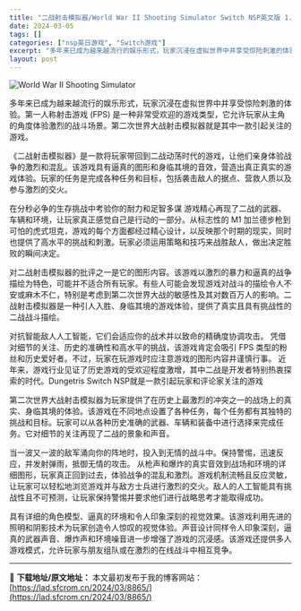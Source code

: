 ```yaml
---
title: "二战射击模拟器/World War II Shooting Simulator Switch NSP英文版 1.8G"
date: 2024-03-05
tags: []
categories: ["nsp英日游戏", "Switch游戏"]
excerpt: "多年来已成为越来越流行的娱乐形式，玩家沉浸在虚拟世界中并享受惊险刺激的体验。第一人称射击游戏 (FPS) 是一种非常受欢迎的游戏类型，它允许玩家从主角的角度体验激烈的战斗场景。第二次世界大战射击模拟器就是其中一款引起关注的游戏。 《二战射击模拟器》是一款将玩家带回到二战动荡时代的游戏，让他们亲身体验&hellip;"
layout: post
---
```


<img class="aligncenter" src="https://assets.nintendo.com/image/upload/f_auto/q_auto/dpr_1.25/c_scale,w_600/ncom/software/switch/70010000077604/e294781029fd81b272b6dd18a39322f97f51c03ba9686b2f159bd1335c05d121" alt="World War II Shooting Simulator" />

<span>多年来已成为越来越流行的娱乐形式，玩家沉浸在虚拟世界中并享受惊险刺激的体验。</span><span>第一人称射击游戏 (FPS) 是一种非常受欢迎的游戏类型，它允许玩家从主角的角度体验激烈的战斗场景。</span><span>第二次世界大战射击模拟器就是其中一款引起关注的游戏。</span>

《二战射击模拟器》是一款将玩家带回到二战动荡时代的游戏，让他们亲身体验战争的激烈和混乱。该游戏具有逼真的图形和身临其境的音效，营造出真正真实的游戏体验。玩家的任务是完成各种任务和目标，包括袭击敌人的据点、营救人质以及参与激烈的交火。

在分秒必争的生存挑战中考验你的耐力和足智多谋
游戏精心再现了二战的武器、车辆和环境，让玩家真正感觉自己是行动的一部分。从标志性的 M1 加兰德步枪到可怕的虎式坦克，游戏的每个方面都经过精心设计，以反映那个时期的现实，同时也提供了高水平的挑战和刺激。玩家必须运用策略和技巧来战胜敌人，做出决定胜败的瞬间决定。

对二战射击模拟器的批评之一是它的图形内容。该游戏以激烈的暴力和逼真的战争描绘为特色，可能并不适合所有玩家。有些人可能会发现游戏对战斗的描绘令人不安或麻木不仁，特别是考虑到第二次世界大战的敏感性及其对数百万人的影响。二战射击模拟器是一种引人入胜、身临其境的游戏体验，提供了真实且具有挑战性的二战战斗描绘。

对抗智能敌人人工智能，它们会适应你的战术并以致命的精确度协调攻击。
凭借对细节的关注、历史的准确性和高水平的挑战，该游戏肯定会吸引 FPS 类型的粉丝和历史爱好者。不过，玩家在玩游戏时应注意游戏的图形内容并谨慎行事。
近年来，游戏行业见证了历史游戏的受欢迎程度激增，其中二战是开发者特别热衷探索的时代。Dungetris Switch NSP就是一款引起玩家和评论家关注的游戏

第二次世界大战射击模拟器为玩家提供了在历史上最激烈的冲突之一的战场上的真实、身临其境的体验。该游戏在不同地点设置了各种任务，每个任务都有其独特的挑战和目标。玩家可以从各种历史准确的武器、车辆和装备中进行选择来完成任务。它对细节的关注再现了二战的景象和声音。

当一波又一波的敌军涌向你的阵地时，投入到无情的战斗中。保持警惕，迅速反应，并发射弹雨，抵御无情的攻击。
从枪声和爆炸的真实音效到战场和环境的详细图形，玩家真正回到过去，体验战争的混乱和激烈。游戏机制流畅且反应灵敏，让玩家可以轻松地浏览游戏并与敌方士兵进行激烈的交火。敌人的人工智能具有挑战性且不可预测，让玩家保持警惕并要求他们进行战略思考才能取得成功。

具有详细的角色模型、逼真的环境和令人印象深刻的视觉效果。该游戏利用先进的照明和阴影技术为玩家创造令人惊叹的视觉体验。声音设计同样令人印象深刻，逼真的武器声音、爆炸声和环境噪音进一步增强了游戏的沉浸感。该游戏还提供多人游戏模式，允许玩家与朋友组队或在激烈的在线战斗中相互竞争。

---
📖 **下载地址/原文地址：** 本文最初发布于我的博客网站：[https://lad.sfcrom.cn/2024/03/8865/](https://lad.sfcrom.cn/2024/03/8865/)
